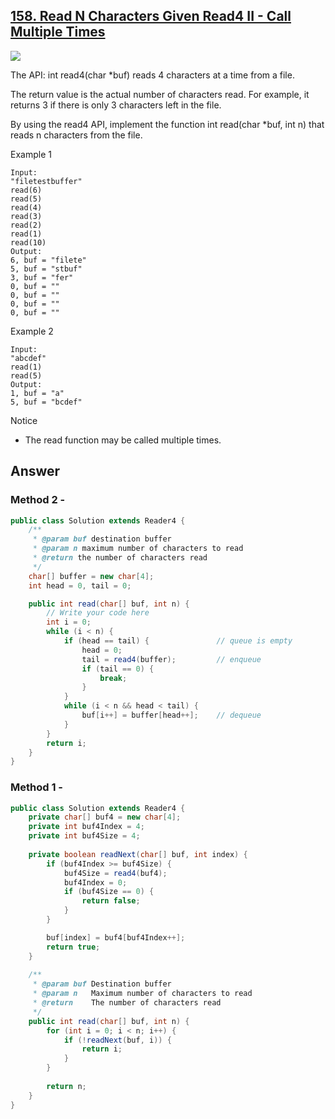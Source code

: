 ## [158. Read N Characters Given Read4 II - Call Multiple Times]()

![](https://github.com/weltond/DataStructure/blob/master/hard.PNG)

The API: int read4(char *buf) reads 4 characters at a time from a file.

The return value is the actual number of characters read. For example, it returns 3 if there is only 3 characters left in the file.

By using the read4 API, implement the function int read(char *buf, int n) that reads n characters from the file.

Example 1

```
Input:
"filetestbuffer"
read(6)
read(5)
read(4)
read(3)
read(2)
read(1)
read(10)
Output:
6, buf = "filete"
5, buf = "stbuf"
3, buf = "fer"
0, buf = ""
0, buf = ""
0, buf = ""
0, buf = ""
```

Example 2

```
Input:
"abcdef"
read(1)
read(5)
Output:
1, buf = "a"
5, buf = "bcdef"
```

Notice
- The read function may be called multiple times.

## Answer
### Method 2 - 

```java
public class Solution extends Reader4 {
    /**
     * @param buf destination buffer
     * @param n maximum number of characters to read
     * @return the number of characters read
     */
    char[] buffer = new char[4];
    int head = 0, tail = 0;

    public int read(char[] buf, int n) {
        // Write your code here
        int i = 0;
        while (i < n) {
            if (head == tail) {               // queue is empty
                head = 0;
                tail = read4(buffer);         // enqueue
                if (tail == 0) {
                    break;
                }
            }
            while (i < n && head < tail) {
                buf[i++] = buffer[head++];    // dequeue
            }
        }
        return i;
    }
}
```

### Method 1 -

```java
public class Solution extends Reader4 {
    private char[] buf4 = new char[4];
    private int buf4Index = 4;
    private int buf4Size = 4;
    
    private boolean readNext(char[] buf, int index) {
        if (buf4Index >= buf4Size) {
            buf4Size = read4(buf4);
            buf4Index = 0;
            if (buf4Size == 0) {
                return false;
            }
        }

        buf[index] = buf4[buf4Index++];
        return true;
    }
    
    /**
     * @param buf Destination buffer
     * @param n   Maximum number of characters to read
     * @return    The number of characters read
     */
    public int read(char[] buf, int n) {
        for (int i = 0; i < n; i++) {
            if (!readNext(buf, i)) {
                return i;
            }
        }
        
        return n;
    }
}
```
